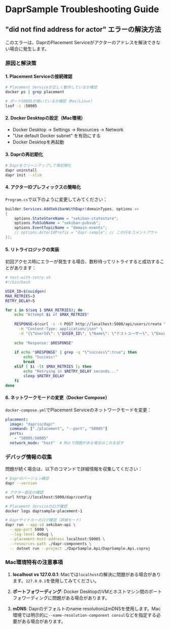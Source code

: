 # DaprSample Troubleshooting Guide

## "did not find address for actor" エラーの解決方法

このエラーは、DaprのPlacement Serviceがアクターのアドレスを解決できない場合に発生します。

### 原因と解決策

#### 1. Placement Serviceの接続確認
```bash
# Placement Serviceが正しく動作しているか確認
docker ps | grep placement

# ポート50005が開いているか確認（Mac/Linux）
lsof -i :50005
```

#### 2. Docker Desktopの設定（Mac環境）
- Docker Desktop → Settings → Resources → Network
- "Use default Docker subnet" を有効にする
- Docker Desktopを再起動

#### 3. Daprの再初期化
```bash
# Daprをクリーンアップして再初期化
dapr uninstall
dapr init --slim
```

#### 4. アクターIDプレフィックスの簡略化
`Program.cs`で以下のように変更してみてください：
```csharp
builder.Services.AddSekibanWithDapr(domainTypes, options =>
{
    options.StateStoreName = "sekiban-statestore";
    options.PubSubName = "sekiban-pubsub";
    options.EventTopicName = "domain-events";
    // options.ActorIdPrefix = "dapr-sample"; // この行をコメントアウト
});
```

#### 5. リトライロジックの実装
初回アクセス時にエラーが発生する場合、数秒待ってリトライすると成功することがあります：
```bash
# test-with-retry.sh
#!/bin/bash

USER_ID=$(uuidgen)
MAX_RETRIES=3
RETRY_DELAY=5

for i in $(seq 1 $MAX_RETRIES); do
    echo "Attempt $i of $MAX_RETRIES"
    
    RESPONSE=$(curl -s -X POST http://localhost:5000/api/users/create \
      -H "Content-Type: application/json" \
      -d "{\"UserId\": \"$USER_ID\", \"Name\": \"テストユーザー\", \"Email\": \"test@example.com\"}")
    
    echo "Response: $RESPONSE"
    
    if echo "$RESPONSE" | grep -q "\"success\":true"; then
        echo "Success!"
        break
    elif [ $i -lt $MAX_RETRIES ]; then
        echo "Retrying in $RETRY_DELAY seconds..."
        sleep $RETRY_DELAY
    fi
done
```

#### 6. ネットワークモードの変更（Docker Compose）
`docker-compose.yml`でPlacement Serviceのネットワークモードを変更：
```yaml
placement:
  image: "daprio/dapr"
  command: ["./placement", "--port", "50005"]
  ports:
    - "50005:50005"
  network_mode: "host"  # Macで問題がある場合はこれを試す
```

### デバッグ情報の収集

問題が続く場合は、以下のコマンドで詳細情報を収集してください：

```bash
# Daprのバージョン確認
dapr --version

# アクター設定の確認
curl http://localhost:5000/dapr/config

# Placement Serviceのログ確認
docker logs daprsample-placement-1

# Daprサイドカーのログ確認（詳細モード）
dapr run --app-id sekiban-api \
  --app-port 5000 \
  --log-level debug \
  --placement-host-address localhost:50005 \
  --resources-path ./dapr-components \
  -- dotnet run --project ./DaprSample.Api/DaprSample.Api.csproj
```

### Mac環境特有の注意事項

1. **localhost vs 127.0.0.1**: Macでは`localhost`の解決に問題がある場合があります。`127.0.0.1`を使用してみてください。

2. **ポートフォワーディング**: Docker DesktopのVMとホストマシン間のポートフォワーディングに問題がある場合があります。

3. **mDNS**: Daprのデフォルトのname resolutionはmDNSを使用します。Mac環境では明示的に`--name-resolution-component consul`などを指定する必要がある場合があります。